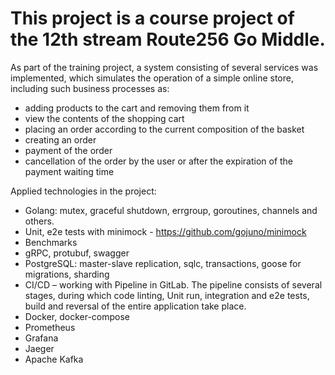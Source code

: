 # This project is a course project of the 12th stream Route256 Go Middle.

As part of the training project, a system consisting of several services was implemented, which simulates the operation of a simple online store, including such business processes as:
- adding products to the cart and removing them from it
- view the contents of the shopping cart
- placing an order according to the current composition of the basket
- creating an order
- payment of the order
- cancellation of the order by the user or after the expiration of the payment waiting time

Applied technologies in the project:
- Golang: mutex, graceful shutdown, errgroup, goroutines, channels and others.
- Unit, e2e tests with minimock - https://github.com/gojuno/minimock
- Benchmarks
- gRPC, protubuf, swagger
- PostgreSQL: master-slave replication, sqlc, transactions, goose for migrations, sharding
- CI/CD – working with Pipeline in GitLab. The pipeline consists of several stages, during which code linting, Unit run, integration and e2e tests, build and reversal of the entire application take place.
- Docker, docker-compose
- Prometheus
- Grafana
- Jaeger
- Apache Kafka